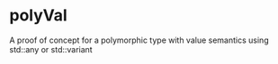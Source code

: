 # polyVal
A proof of concept for a polymorphic type with value semantics using std::any or std::variant
